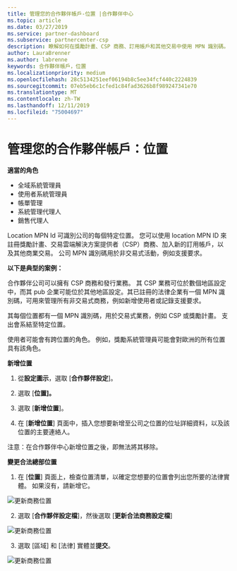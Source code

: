 ```yaml
---
title: 管理您的合作夥伴帳戶-位置 |合作夥伴中心
ms.topic: article
ms.date: 03/27/2019
ms.service: partner-dashboard
ms.subservice: partnercenter-csp
description: 瞭解如何在獎勵計畫、CSP 商務、訂用帳戶和其他交易中使用 MPN 識別碼。
author: LauraBrenner
ms.author: labrenne
keywords: 合作夥伴帳戶，位置
ms.localizationpriority: medium
ms.openlocfilehash: 28c5134251eef06194b8c5ee34fcf440c2224839
ms.sourcegitcommit: 07eb5eb6c1cfed1c84fad3626b8f989247341e70
ms.translationtype: MT
ms.contentlocale: zh-TW
ms.lasthandoff: 12/11/2019
ms.locfileid: "75004697"
---
```

# <a name="manage-your-partner-account-locations"></a>管理您的合作夥伴帳戶：位置

**適當的角色**
-   全域系統管理員
-   使用者系統管理員
-   帳單管理
-   系統管理代理人
-   銷售代理人

Location MPN Id 可識別公司的每個特定位置。 您可以使用 location MPN ID 來註冊獎勵計畫、交易雲端解決方案提供者（CSP）商務、加入新的訂用帳戶，以及其他商業交易。 公司 MPN 識別碼用於非交易式活動，例如支援要求。

**以下是典型的案例：** 

合作夥伴公司可以擁有 CSP 商務和發行業務。 其 CSP 業務可位於數個地區設定中，而其 pub 企業可能位於其他地區設定。其已註冊的法律企業有一個 MPN 識別碼，可用來管理所有非交易式商務，例如新增使用者或記錄支援要求。 

其每個位置都有一個 MPN 識別碼，用於交易式業務，例如 CSP 或獎勵計畫。 支出會系結至特定位置。

使用者可能會有跨位置的角色。 例如，獎勵系統管理員可能會對歐洲的所有位置具有該角色。

**新增位置**

1. 從**設定圖示**，選取 [**合作夥伴設定**]。 

2. 選取 [**位置]。**

3. 選取 [**新增位置**]。  

4. 在 [**新增位置**] 頁面中，插入您想要新增至公司之位置的位址詳細資料，以及該位置的主要連絡人。

注意：在合作夥伴中心新增位置之後，即無法將其移除。

**變更合法總部位置**

1. 在 [**位置**] 頁面上，檢查位置清單，以確定您想要的位置會列出您所要的法律實體。 如果沒有，請新增它。

![更新商務位置](images/updatepartnerprofile2.png)

2. 選取 [**合作夥伴設定檔**]，然後選取 [**更新合法商務設定檔**]

![更新商務位置](images/updatepartnerprofile1.png)

3. 選取 [區域] 和 [法律] 實體並**提交**。

![更新商務位置](images/updatepartnerprofile3.png)

